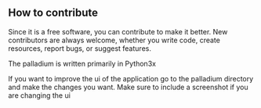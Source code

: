 ## How to contribute
Since it is a free software, you can contribute to make it better. New contributors are always welcome, whether you write code, create resources, report bugs, or suggest features.

The palladium is written primarily in Python3x

If you want to improve the ui of the application go to the palladium directory and make the changes you want. Make sure to include a screenshot if you are changing the ui
